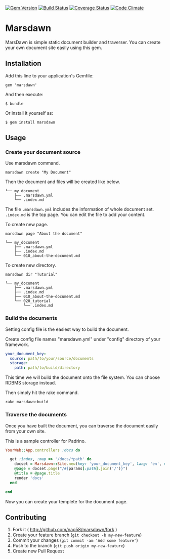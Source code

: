 [![Gem Version](https://badge.fury.io/rb/marsdawn.svg)](http://badge.fury.io/rb/marsdawn)
[![Build Status](https://travis-ci.org/nao58/marsdawn.svg?branch=master)](https://travis-ci.org/nao58/marsdawn)
[![Coverage Status](https://coveralls.io/repos/nao58/marsdawn/badge.png?branch=master)](https://coveralls.io/r/nao58/marsdawn?branch=master)
[![Code Climate](https://codeclimate.com/github/nao58/marsdawn.png)](https://codeclimate.com/github/nao58/marsdawn)

# Marsdawn

MarsDawn is simple static document builder and traverser. You can create your own document site easily using this gem.

## Installation

Add this line to your application's Gemfile:

    gem 'marsdawn'

And then execute:

    $ bundle

Or install it yourself as:

    $ gem install marsdawn

## Usage

### Create your document source

Use marsdawn command.

~~~
marsdawn create "My Document"
~~~

Then the document and files will be created like below.

~~~
└── my_document
    ├── .marsdawn.yml
    └── .index.md
~~~

The file `.marsdawn.yml` includes the information of whole document set. `.index.md` is the top page. You can edit the file to add your content.

To create new page.

~~~
marsdawn page "About the document"
~~~

~~~
└── my_document
    ├── .marsdawn.yml
    ├── .index.md
    └── 010_about-the-document.md
~~~

To create new directory.

~~~
marsdawn dir "Tutorial"
~~~

~~~
└── my_document
    ├── .marsdawn.yml
    ├── .index.md
    ├── 010_about-the-document.md
    └── 020_tutorial
        └── .index.md
~~~

### Build the documents

Setting config file is the easiest way to build the document.

Create config file names "marsdawn.yml" under "config" directory of your framework.

~~~config/marsdawn.yml
your_document_key:
  source: path/to/your/source/documents
  storage:
    path: path/to/build/directory
~~~

This time we will build the document onto the file system. You can choose RDBMS storage instead.

Then simply hit the rake command.

~~~
rake marsdawn:build
~~~

### Traverse the documents

Once you have built the document, you can traverse the document easily from your own site.

This is a sample controller for Padrino.

~~~ruby
YourWeb::App.controllers :docs do

  get :index, :map => '/docs/*path' do
    docset = Marsdawn::Site.new(key: 'your_document_key', lang: 'en', version: '1.0.0', base_path: '/docs')
    @page = docset.page("/#{params[:path].join('/')}")
    @title = @page.title
    render 'docs'
  end

end
~~~

Now you can create your templete for the document page.

## Contributing

1. Fork it ( http://github.com/nao58/marsdawn/fork )
2. Create your feature branch (`git checkout -b my-new-feature`)
3. Commit your changes (`git commit -am 'Add some feature'`)
4. Push to the branch (`git push origin my-new-feature`)
5. Create new Pull Request
